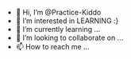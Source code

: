 - 👋 Hi, I’m @Practice-Kiddo
- 👀 I’m interested in LEARNING :}
- 🌱 I’m currently learning ...
- 💞️ I’m looking to collaborate on ...
- 📫 How to reach me ...

<!---
Practice-Kiddo/Practice-Kiddo is a ✨ special ✨ repository because its `README.md` (this file) appears on your GitHub profile.
You can click the Preview link to take a look at your changes.
--->
